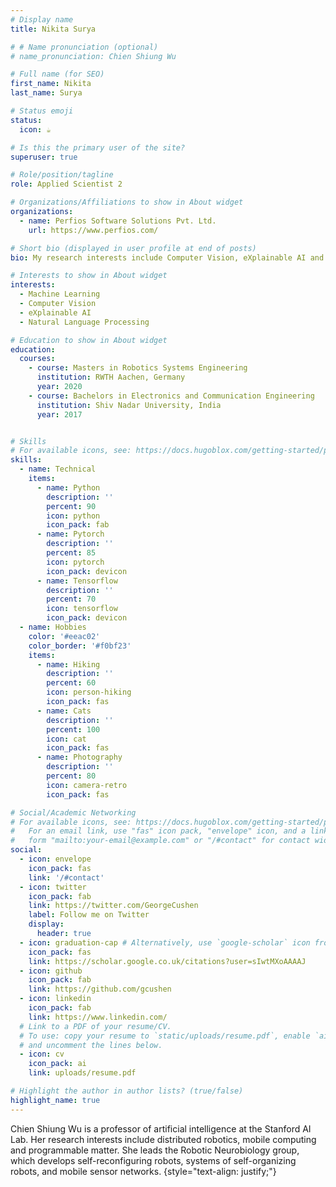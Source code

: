 ```yaml
---
# Display name
title: Nikita Surya

# # Name pronunciation (optional)
# name_pronunciation: Chien Shiung Wu

# Full name (for SEO)
first_name: Nikita
last_name: Surya

# Status emoji
status:
  icon: ☕️

# Is this the primary user of the site?
superuser: true

# Role/position/tagline
role: Applied Scientist 2

# Organizations/Affiliations to show in About widget
organizations:
  - name: Perfios Software Solutions Pvt. Ltd. 
    url: https://www.perfios.com/

# Short bio (displayed in user profile at end of posts)
bio: My research interests include Computer Vision, eXplainable AI and NLP. 

# Interests to show in About widget
interests:
  - Machine Learning
  - Computer Vision
  - eXplainable AI
  - Natural Language Processing

# Education to show in About widget
education:
  courses:
    - course: Masters in Robotics Systems Engineering
      institution: RWTH Aachen, Germany
      year: 2020
    - course: Bachelors in Electronics and Communication Engineering
      institution: Shiv Nadar University, India
      year: 2017


# Skills
# For available icons, see: https://docs.hugoblox.com/getting-started/page-builder/#icons
skills:
  - name: Technical
    items:
      - name: Python
        description: ''
        percent: 90
        icon: python
        icon_pack: fab
      - name: Pytorch
        description: ''
        percent: 85
        icon: pytorch
        icon_pack: devicon
      - name: Tensorflow
        description: ''
        percent: 70
        icon: tensorflow
        icon_pack: devicon
  - name: Hobbies
    color: '#eeac02'
    color_border: '#f0bf23'
    items:
      - name: Hiking
        description: ''
        percent: 60
        icon: person-hiking
        icon_pack: fas
      - name: Cats
        description: ''
        percent: 100
        icon: cat
        icon_pack: fas
      - name: Photography
        description: ''
        percent: 80
        icon: camera-retro
        icon_pack: fas

# Social/Academic Networking
# For available icons, see: https://docs.hugoblox.com/getting-started/page-builder/#icons
#   For an email link, use "fas" icon pack, "envelope" icon, and a link in the
#   form "mailto:your-email@example.com" or "/#contact" for contact widget.
social:
  - icon: envelope
    icon_pack: fas
    link: '/#contact'
  - icon: twitter
    icon_pack: fab
    link: https://twitter.com/GeorgeCushen
    label: Follow me on Twitter
    display:
      header: true
  - icon: graduation-cap # Alternatively, use `google-scholar` icon from `ai` icon pack
    icon_pack: fas
    link: https://scholar.google.co.uk/citations?user=sIwtMXoAAAAJ
  - icon: github
    icon_pack: fab
    link: https://github.com/gcushen
  - icon: linkedin
    icon_pack: fab
    link: https://www.linkedin.com/
  # Link to a PDF of your resume/CV.
  # To use: copy your resume to `static/uploads/resume.pdf`, enable `ai` icons in `params.yaml`,
  # and uncomment the lines below.
  - icon: cv
    icon_pack: ai
    link: uploads/resume.pdf

# Highlight the author in author lists? (true/false)
highlight_name: true
---
```


Chien Shiung Wu is a professor of artificial intelligence at the Stanford AI Lab. Her research interests include distributed robotics, mobile computing and programmable matter. She leads the Robotic Neurobiology group, which develops self-reconfiguring robots, systems of self-organizing robots, and mobile sensor networks.
{style="text-align: justify;"}
